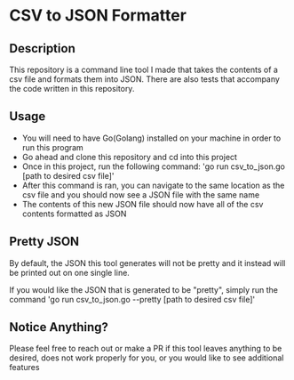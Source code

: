 # CSV to JSON Formatter

## Description
This repository is a command line tool I made that takes the contents of a csv file and formats them into JSON. There are also tests that accompany the code written in this repository.

## Usage
- You will need to have Go(Golang) installed on your machine in order to run this program
- Go ahead and clone this repository and cd into this project
- Once in this project, run the following command: 'go run csv_to_json.go [path to desired csv file]'
- After this command is ran, you can navigate to the same location as the csv file and you should now see a JSON file with the same name
- The contents of this new JSON file should now have all of the csv contents formatted as JSON

## Pretty JSON
By default, the JSON this tool generates will not be pretty and it instead will be printed out on one single line. 

If you would like the JSON that is generated to be "pretty", simply run the command 'go run csv_to_json.go --pretty [path to desired csv file]'

## Notice Anything?
Please feel free to reach out or make a PR if this tool leaves anything to be desired, does not work properly for you, or you would like to see additional features